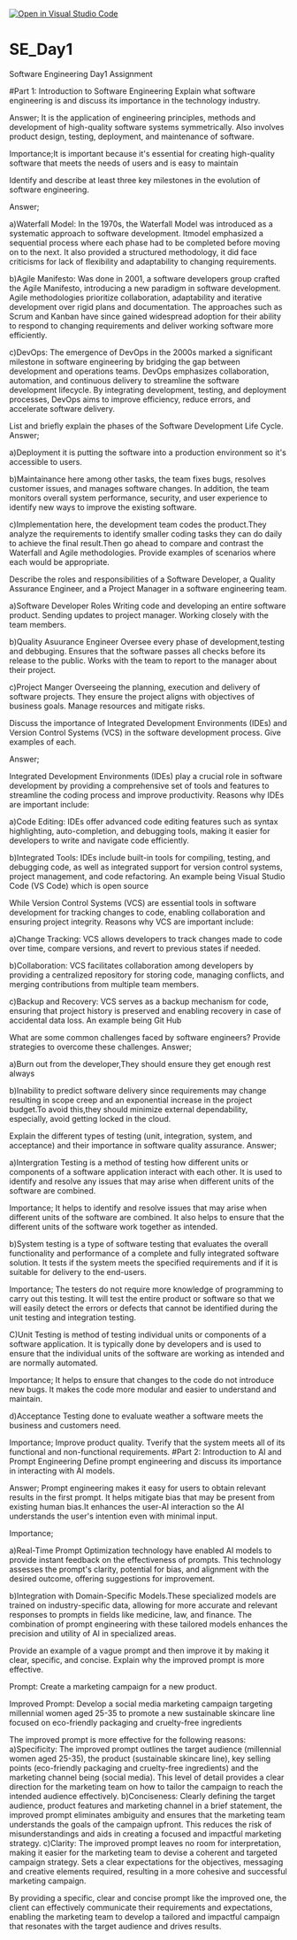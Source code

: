 [![Open in Visual Studio Code](https://classroom.github.com/assets/open-in-vscode-2e0aaae1b6195c2367325f4f02e2d04e9abb55f0b24a779b69b11b9e10269abc.svg)](https://classroom.github.com/online_ide?assignment_repo_id=15569080&assignment_repo_type=AssignmentRepo)
# SE_Day1
Software Engineering Day1 Assignment

#Part 1: Introduction to Software Engineering
Explain what software engineering is and discuss its importance in the technology industry.

Answer;
It is the application of engineering principles, methods and development of high-quality software systems symmetrically. Also involves product design, testing, deployment, and maintenance of software.

Importance;It is important because it's essential for creating high-quality software that meets the needs of users and is easy to maintain

Identify and describe at least three key milestones in the evolution of software engineering.

Answer;

a)Waterfall Model: In the 1970s, the Waterfall Model was introduced as a systematic approach to software development. Itmodel emphasized a sequential process where each phase had to be completed before moving on to the next. It also provided a structured methodology, it  did face criticisms for lack of flexibility and adaptability to changing requirements.

b)Agile Manifesto: Was done in 2001, a software developers group crafted the Agile Manifesto, introducing a new paradigm in software development. Agile methodologies prioritize collaboration, adaptability and iterative development over rigid plans and documentation. The approaches such as  Scrum and Kanban have since gained widespread adoption for their ability to respond to changing requirements and deliver working software more efficiently.

c)DevOps: The emergence of DevOps in the 2000s marked a significant milestone in software engineering by bridging the gap between development and operations teams. DevOps emphasizes collaboration, automation, and continuous delivery to streamline the software development lifecycle. By integrating development, testing, and deployment processes, DevOps aims to improve efficiency, reduce errors, and accelerate software delivery.

List and briefly explain the phases of the Software Development Life Cycle.
Answer;

a)Deployment it is putting the software into a production environment so it's accessible to users. 

b)Maintainance here among other tasks, the team fixes bugs, resolves customer issues, and manages software changes. In addition, the team monitors overall system performance, security, and user experience to identify new ways to improve the existing software.

c)Implementation here, the development team codes the product.They analyze the requirements to identify smaller coding tasks they can do daily to achieve the final result.Then go ahead to compare and contrast the Waterfall and Agile methodologies. Provide examples of scenarios where each would be appropriate.

Describe the roles and responsibilities of a Software Developer, a Quality Assurance Engineer, and a Project Manager in a software engineering team.

a)Software Developer Roles
  Writing code and developing an entire software product.
  Sending updates to project manager. 
  Working closely with the team members.

b)Quality Asuurance Engineer
  Oversee every phase of development,testing and debbuging.
  Ensures that the software passes all checks before its release to the public.
  Works with the team to report to the manager about their project.

c)Project Manger
  Overseeing the planning, execution and delivery of software projects.
  They ensure the project aligns with objectives  of business goals.
  Manage resources and mitigate risks.

Discuss the importance of Integrated Development Environments (IDEs) and Version Control Systems (VCS) in the software development process. Give examples of each.

Answer;

Integrated Development Environments (IDEs) play a crucial role in software development by providing a comprehensive set of tools and features to streamline the coding process and improve productivity. Reasons why IDEs are important include:

a)Code Editing: IDEs offer advanced code editing features such as syntax highlighting, auto-completion, and debugging tools, making it easier for developers to write and navigate code efficiently.

b)Integrated Tools: IDEs include built-in tools for compiling, testing, and debugging code, as well as integrated support for version control systems, project management, and code refactoring.
An example being Visual Studio Code (VS Code) which is open source

While Version Control Systems (VCS) are essential tools in software development for tracking changes to code, enabling collaboration and ensuring project integrity. Reasons why VCS are important include:

a)Change Tracking: VCS allows developers to track changes made to code over time, compare versions, and revert to previous states if needed.

b)Collaboration: VCS facilitates collaboration among developers by providing a centralized repository for storing code, managing conflicts, and merging contributions from multiple team members.

c)Backup and Recovery: VCS serves as a backup mechanism for code, ensuring that project history is preserved and enabling recovery in case of accidental data loss.
An example being Git Hub

What are some common challenges faced by software engineers? Provide strategies to overcome these challenges.
Answer;

a)Burn out from the developer,They should ensure they get enough rest always

b)Inability to predict software delivery since requirements may change resulting in scope creep and an exponential increase in the project budget.To avoid this,they should minimize external dependability, especially, avoid getting locked in the cloud.

Explain the different types of testing (unit, integration, system, and acceptance) and their importance in software quality assurance.
Answer;

a)Intergration Testing is a method of testing how different units or components of a software application interact with each other. It is used to identify and resolve any issues that may arise when different units of the software are combined.

Importance;
         It helps to identify and resolve issues that may arise when different units of the software are combined.
         It also helps to ensure that the different units of the software work together as intended.

b)System testing is a type of software testing that evaluates the overall functionality and performance of a complete and fully integrated software solution. It tests if the system meets the specified requirements and if it is suitable for delivery to the end-users.

Importance;
        The testers do not require more knowledge of programming to carry out this testing.
        It will test the entire product or software so that we will easily detect the errors or defects that cannot be identified during the unit testing and integration testing.

C)Unit Testing is method of testing individual units or components of a software application. It is typically done by developers and is used to ensure that the individual units of the software are working as intended and are normally automated.

Importance;
        It helps to ensure that changes to the code do not introduce new bugs.
        It makes the code more modular and easier to understand and maintain.

d)Acceptance Testing done to evaluate weather a software meets the business and customers need.

Importance;
         Improve product quality.
         Tverify that the system meets all of its functional and non-functional requirements.
#Part 2: Introduction to AI and Prompt Engineering
Define prompt engineering and discuss its importance in interacting with AI models.

Answer;
Prompt engineering makes it easy for users to obtain relevant results in the first prompt. It helps mitigate bias that may be present from existing human bias.It enhances the user-AI interaction so the AI understands the user's intention even with minimal input.

Importance;

a)Real-Time Prompt Optimization technology have enabled AI models to provide instant feedback on the effectiveness of prompts. This technology assesses the prompt's clarity, potential for bias, and alignment with the desired outcome, offering suggestions for improvement. 

b)Integration with Domain-Specific Models.These specialized models are trained on industry-specific data, allowing for more accurate and relevant responses to prompts in fields like medicine, law, and finance. The combination of prompt engineering with these tailored models enhances the precision and utility of AI in specialized areas.

Provide an example of a vague prompt and then improve it by making it clear, specific, and concise. Explain why the improved prompt is more effective.

Prompt:
Create a marketing campaign for a new product.

Improved Prompt:
Develop a social media marketing campaign targeting millennial women aged 25-35 to promote a new sustainable skincare line focused on eco-friendly packaging and cruelty-free ingredients

The improved prompt is more effective for the following reasons:
a)Specificity: The improved prompt outlines the target audience (millennial women aged 25-35), the product (sustainable skincare line), key selling points (eco-friendly packaging and cruelty-free ingredients) and the marketing channel  being (social media). This level of detail provides a clear direction for the marketing team on how to tailor the campaign to reach the intended audience effectively.
b)Conciseness: Clearly defining the target audience, product features and marketing channel in a brief statement, the improved prompt eliminates ambiguity and ensures that the marketing team understands the goals of the campaign upfront. This reduces the risk of misunderstandings and aids in creating a focused and impactful marketing strategy.
c)Clarity: The improved prompt leaves no room for interpretation, making it easier for the marketing team to devise a coherent and targeted campaign strategy. Sets a clear expectations for the objectives, messaging and creative elements required, resulting in a more cohesive and successful marketing campaign.

By providing a specific, clear and concise prompt like the improved one, the client can effectively communicate their requirements and expectations, enabling the marketing team to develop a tailored and impactful campaign that resonates with the target audience and drives results.
